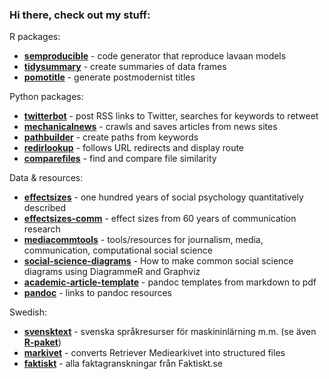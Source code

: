 ### Hi there, check out my stuff:

R packages:

- **[semproducible](https://github.com/peterdalle/semproducible)** - code generator that reproduce lavaan models
- **[tidysummary](https://github.com/peterdalle/tidysummary)** - create summaries of data frames
- **[pomotitle](https://github.com/peterdalle/pomotitle)** - generate postmodernist titles

Python packages:

- **[twitterbot](https://github.com/peterdalle/twitterbot)** - post RSS links to Twitter, searches for keywords to retweet
- **[mechanicalnews](https://github.com/peterdalle/mechanicalnews)** - crawls and saves articles from news sites
- **[pathbuilder](https://github.com/peterdalle/pathbuilder)** - create paths from keywords
- **[redirlookup](https://github.com/peterdalle/redirlookup)** - follows URL redirects and display route
- **[comparefiles](https://github.com/peterdalle/comparefiles)** - find and compare file similarity

Data & resources: 

- **[effectsizes](https://github.com/peterdalle/effectsizes)** - one hundred years of social psychology quantitatively described
- **[effectsizes-comm](https://github.com/peterdalle/effectsizes-comm)** - effect sizes from 60 years of communication research
- **[mediacommtools](https://github.com/peterdalle/mediacommtools)** - tools/resources for journalism, media, communication, computational social science
- **[social-science-diagrams](https://github.com/peterdalle/social-science-diagrams)** - How to make common social science diagrams using DiagrammeR and Graphviz
- **[academic-article-template](https://github.com/peterdalle/academic-article-template)** - pandoc templates from markdown to pdf
- **[pandoc](https://github.com/peterdalle/pandoc)** - links to pandoc resources

Swedish:

- **[svensktext](https://github.com/peterdalle/svensktext)** - svenska språkresurser för maskininlärning m.m. (se även **[R-paket](https://github.com/peterdalle/svensktext-rpackage)**)
- **[markivet](https://github.com/peterdalle/markivet)** - converts Retriever Mediearkivet into structured files
- **[faktiskt](https://github.com/peterdalle/faktiskt)** - alla faktagranskningar från Faktiskt.se

